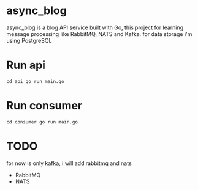 # async_blog

async_blog is a blog API service built with Go, this project for learning message processing like RabbitMQ, NATS and Kafka. for data storage i'm using PostgreSQL

# Run api
`
cd api
go run main.go
`
# Run consumer
`
cd consumer
go run main.go
`

# TODO
for now is only kafka, i will add rabbitmq and nats
* RabbitMQ
* NATS
